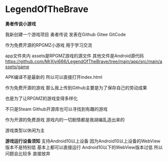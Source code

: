 # LegendOfTheBrave
**勇者传说小游戏**

我新创建一个游戏项目 勇者传说
发表在Github Gitee GitCode

作为免费开源的RPGMZ小游戏 用于学习交流

app文件夹内 assets是RPGMZ游戏的源文件
其他文件是Android源代码
https://github.com/MrXiyi666/LegendOfTheBrave/tree/main/app/src/main/assets/game

APK编译不是最新的 所以可以直接打开index.html

作为免费开源的游戏 那么我上传到Github主要是为了保存自己的劳动成果

也是为了让RPGMZ的游戏变得多样化

不只是Steam Github开源库也可以寻找到有趣的游戏

作为开源的免费游戏 游戏内的一切剧情都是我胡编乱造出来的

游戏类型以休闲为主

**游戏运行设备须知**
支持Android10以上设备 因为Android10以上设备的WebView版本不是特别低 基本上都可以直接运行 Android10以下的WebView版本过低 所以问题会比较多 直接放弃